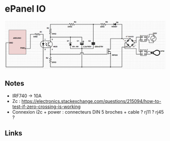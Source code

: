 # ePanel IO

![](mosfet-dimmer.png)

## Notes

 - IRF740 -> 10A
 - Zc : https://electronics.stackexchange.com/questions/215094/how-to-test-if-zero-crossing-is-working
 - Connexion i2c + power : connecteurs DIN 5 broches + cable ? rj11 ? rj45 ?

## Links
